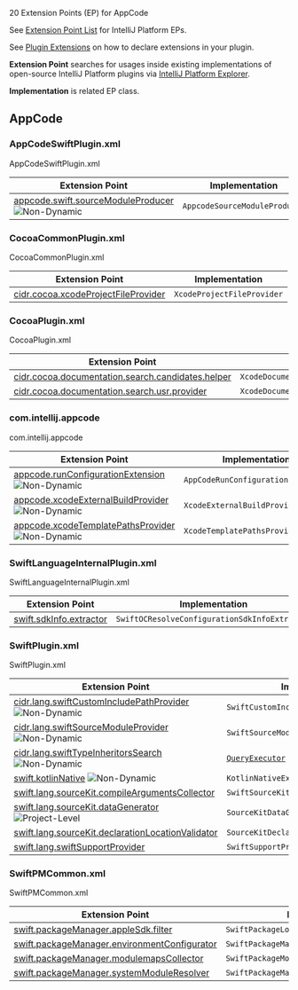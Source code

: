 [//]: # (title: AppCode Extension Point List)

<!-- Copyright 2000-2021 JetBrains s.r.o. and other contributors. Use of this source code is governed by the Apache 2.0 license that can be found in the LICENSE file. -->

20 Extension Points (EP) for AppCode

See [Extension Point List](extension_point_list.md) for IntelliJ Platform EPs.

See [Plugin Extensions](plugin_extensions.md) on how to declare extensions in your plugin.
  
**Extension Point** searches for usages inside existing implementations of open-source IntelliJ Platform plugins via [IntelliJ Platform Explorer](https://jb.gg/ipe).

**Implementation** is related EP class. 

<include src="extension_point_list.md" include-id="ep_list_legend"></include>

## AppCode
                
### AppCodeSwiftPlugin.xml
AppCodeSwiftPlugin.xml

| Extension Point | Implementation |
|-----------------|----------------|
| [appcode.swift.sourceModuleProducer](https://jb.gg/ipe?extensions=appcode.swift.sourceModuleProducer) ![Non-Dynamic](https://img.shields.io/badge/-Non--Dynamic-orange) | `AppcodeSourceModuleProducer` | 

### CocoaCommonPlugin.xml
CocoaCommonPlugin.xml

| Extension Point | Implementation |
|-----------------|----------------|
| [cidr.cocoa.xcodeProjectFileProvider](https://jb.gg/ipe?extensions=cidr.cocoa.xcodeProjectFileProvider) | `XcodeProjectFileProvider` | 

### CocoaPlugin.xml
CocoaPlugin.xml

| Extension Point | Implementation |
|-----------------|----------------|
| [cidr.cocoa.documentation.search.candidates.helper](https://jb.gg/ipe?extensions=cidr.cocoa.documentation.search.candidates.helper) | `XcodeDocumentationCandidateBasedSearchHelper` | 
| [cidr.cocoa.documentation.search.usr.provider](https://jb.gg/ipe?extensions=cidr.cocoa.documentation.search.usr.provider) | `XcodeDocumentationUsrProvider` | 

### com.intellij.appcode
com.intellij.appcode

| Extension Point | Implementation |
|-----------------|----------------|
| [appcode.runConfigurationExtension](https://jb.gg/ipe?extensions=appcode.runConfigurationExtension) ![Non-Dynamic](https://img.shields.io/badge/-Non--Dynamic-orange) | `AppCodeRunConfigurationExtension` | 
| [appcode.xcodeExternalBuildProvider](https://jb.gg/ipe?extensions=appcode.xcodeExternalBuildProvider) ![Non-Dynamic](https://img.shields.io/badge/-Non--Dynamic-orange) | `XcodeExternalBuildProvider` | 
| [appcode.xcodeTemplatePathsProvider](https://jb.gg/ipe?extensions=appcode.xcodeTemplatePathsProvider) ![Non-Dynamic](https://img.shields.io/badge/-Non--Dynamic-orange) | `XcodeTemplatePathsProvider` | 

### SwiftLanguageInternalPlugin.xml
SwiftLanguageInternalPlugin.xml

| Extension Point | Implementation |
|-----------------|----------------|
| [swift.sdkInfo.extractor](https://jb.gg/ipe?extensions=swift.sdkInfo.extractor) | `SwiftOCResolveConfigurationSdkInfoExtractor` | 

### SwiftPlugin.xml
SwiftPlugin.xml

| Extension Point | Implementation |
|-----------------|----------------|
| [cidr.lang.swiftCustomIncludePathProvider](https://jb.gg/ipe?extensions=cidr.lang.swiftCustomIncludePathProvider) ![Non-Dynamic](https://img.shields.io/badge/-Non--Dynamic-orange) | `SwiftCustomIncludePathProvider` | 
| [cidr.lang.swiftSourceModuleProvider](https://jb.gg/ipe?extensions=cidr.lang.swiftSourceModuleProvider) ![Non-Dynamic](https://img.shields.io/badge/-Non--Dynamic-orange) | `SwiftSourceModuleProvider` | 
| [cidr.lang.swiftTypeInheritorsSearch](https://jb.gg/ipe?extensions=cidr.lang.swiftTypeInheritorsSearch) ![Non-Dynamic](https://img.shields.io/badge/-Non--Dynamic-orange) | [`QueryExecutor`](upsource:///platform/core-api/src/com/intellij/util/QueryExecutor.java) | 
| [swift.kotlinNative](https://jb.gg/ipe?extensions=swift.kotlinNative) ![Non-Dynamic](https://img.shields.io/badge/-Non--Dynamic-orange) | `KotlinNativeExtensionPoint` | 
| [swift.lang.sourceKit.compileArgumentsCollector](https://jb.gg/ipe?extensions=swift.lang.sourceKit.compileArgumentsCollector) | `SwiftSourceKitCompileArgumentsCollector` | 
| [swift.lang.sourceKit.dataGenerator](https://jb.gg/ipe?extensions=swift.lang.sourceKit.dataGenerator) ![Project-Level](https://img.shields.io/badge/-Project--Level-yellow) | `SourceKitDataGenerator` | 
| [swift.lang.sourceKit.declarationLocationValidator](https://jb.gg/ipe?extensions=swift.lang.sourceKit.declarationLocationValidator) | `SourceKitDeclarationLocationValidator` | 
| [swift.lang.swiftSupportProvider](https://jb.gg/ipe?extensions=swift.lang.swiftSupportProvider) | `SwiftSupportProvider` | 

### SwiftPMCommon.xml
SwiftPMCommon.xml

| Extension Point | Implementation |
|-----------------|----------------|
| [swift.packageManager.appleSdk.filter](https://jb.gg/ipe?extensions=swift.packageManager.appleSdk.filter) | `SwiftPackageLoadedAppleSdkFilter` | 
| [swift.packageManager.environmentConfigurator](https://jb.gg/ipe?extensions=swift.packageManager.environmentConfigurator) | `SwiftPackageManagerEnvironmentConfigurator` | 
| [swift.packageManager.modulemapsCollector](https://jb.gg/ipe?extensions=swift.packageManager.modulemapsCollector) | `SwiftPackageModuleMapsCollector` | 
| [swift.packageManager.systemModuleResolver](https://jb.gg/ipe?extensions=swift.packageManager.systemModuleResolver) | `SwiftPackageManagerSystemModuleResolver` | 
